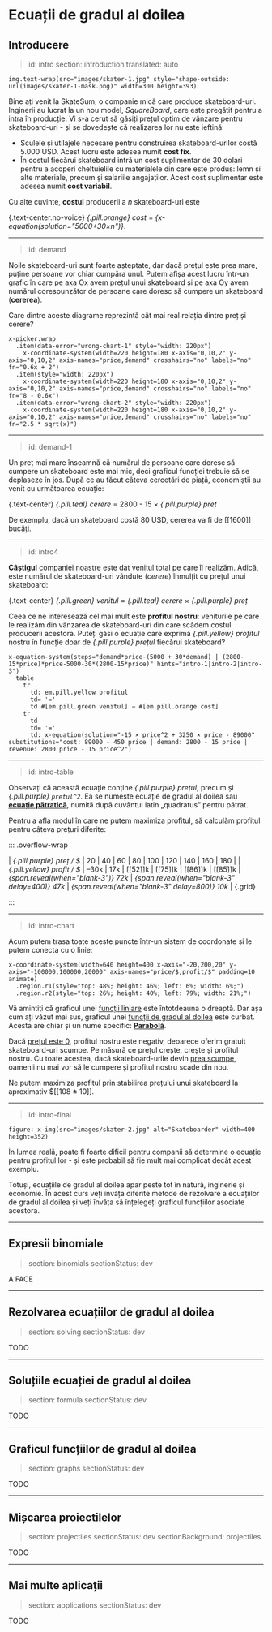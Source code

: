 # Ecuații de gradul al doilea

## Introducere

> id: intro
> section: introduction
> translated: auto

    img.text-wrap(src="images/skater-1.jpg" style="shape-outside: url(images/skater-1-mask.png)" width=300 height=393)

Bine ați venit la SkateSum, o companie mică care produce skateboard-uri. Inginerii au lucrat la un nou model, _SquareBoard_, care este pregătit pentru a intra în producție. Vi s-a cerut să găsiți prețul optim de vânzare pentru skateboard-uri - și se dovedește că realizarea lor nu este ieftină:

* Sculele și utilajele necesare pentru construirea skateboard-urilor costă 5.000 USD. Acest lucru este adesea numit __cost fix__.
* În costul fiecărui skateboard intră un cost suplimentar de 30 dolari pentru a acoperi cheltuielile cu materialele din care este produs: lemn și alte materiale, precum și salariile angajaților. Acest cost suplimentar este adesea numit __cost variabil__.

Cu alte cuvinte, __costul__ producerii a _n_ skateboard-uri este

{.text-center.no-voice} _{.pill.orange} cost_ = _{x-equation(solution="5000+30×n")}_.

---
> id: demand

Noile skateboard-uri sunt foarte așteptate, dar dacă prețul este prea mare, puține persoane vor chiar cumpăra unul. Putem afișa acest lucru într-un grafic în care pe axa Ox avem prețul unui skateboard și pe axa Oy avem numărul corespunzător de persoane care doresc să cumpere un skateboard (__cererea__).

Care dintre aceste diagrame reprezintă cât mai real relația dintre preț și cerere?

    x-picker.wrap
      .item(data-error="wrong-chart-1" style="width: 220px")
        x-coordinate-system(width=220 height=180 x-axis="0,10,2" y-axis="0,10,2" axis-names="price,demand" crosshairs="no" labels="no" fn="0.6x + 2")
      .item(style="width: 220px")
        x-coordinate-system(width=220 height=180 x-axis="0,10,2" y-axis="0,10,2" axis-names="price,demand" crosshairs="no" labels="no" fn="8 - 0.6x")
      .item(data-error="wrong-chart-2" style="width: 220px")
        x-coordinate-system(width=220 height=180 x-axis="0,10,2" y-axis="0,10,2" axis-names="price,demand" crosshairs="no" labels="no" fn="2.5 * sqrt(x)") 

---
> id: demand-1

Un preț mai mare înseamnă că numărul de persoane care doresc să cumpere un skateboard este mai mic, deci graficul funcției trebuie să se deplaseze în jos. După ce au făcut câteva cercetări de piață, economiștii au venit cu următoarea ecuație:

{.text-center} _{.pill.teal} cerere_ = 2800 - 15 × _{.pill.purple} preț_

De exemplu, dacă un skateboard costă 80 USD, cererea va fi de [[1600]] bucăți.

---
> id: intro4

__Câștigul__ companiei noastre este dat venitul total pe care îl realizăm. Adică, este numărul de skateboard-uri vândute (_cerere_) înmulțit cu prețul unui skateboard:

{.text-center} _{.pill.green} venitul_ = _{.pill.teal} cerere_ × _{.pill.purple} preț_

Ceea ce ne interesează cel mai mult este __profitul nostru__: veniturile pe care le realizăm din vânzarea de skateboard-uri din care scădem costul producerii acestora. Puteți găsi o ecuație care exprimă _{.pill.yellow} profitul_ nostru în funcție doar de _{.pill.purple} prețul_ fiecărui skateboard?

    x-equation-system(steps="demand*price-(5000 + 30*demand) | (2800-15*price)*price-5000-30*(2800-15*price)" hints="intro-1|intro-2|intro-3")
      table
        tr
          td: em.pill.yellow profitul
          td= '='
          td #[em.pill.green venitul] − #[em.pill.orange cost]
        tr
          td
          td= '='
          td: x-equation(solution="-15 × price^2 + 3250 × price - 89000" substitutions="cost: 89000 - 450 price | demand: 2800 - 15 price | revenue: 2800 price - 15 price^2")

---
> id: intro-table

Observați că această ecuație conține _{.pill.purple} prețul_, precum și _{.pill.purple} `pretul^2`_. Ea se numește ecuație de gradul al doilea sau [__ecuație pătratică__](gloss:quadratic-equation), numită după cuvântul latin „quadratus” pentru pătrat.

Pentru a afla modul în care ne putem maximiza profitul, să calculăm profitul pentru câteva prețuri diferite:

::: .overflow-wrap

| _{.pill.purple} preț / $_   | 20   | 40  | 60      | 80      | 100     | 120     | 140 | 160 | 180 |
| _{.pill.yellow} profit / $_ | –30k | 17k | [[52]]k | [[75]]k | [[86]]k | [[85]]k | _{span.reveal(when="blank-3")} 72k_ | _{span.reveal(when="blank-3" delay=400)} 47k_ | _{span.reveal(when="blank-3" delay=800)} 10k_ |
{.grid}

:::

---
> id: intro-chart

Acum putem trasa toate aceste puncte într-un sistem de coordonate și le putem conecta cu o linie:

    x-coordinate-system(width=640 height=400 x-axis="-20,200,20" y-axis="-100000,100000,20000" axis-names="price/$,profit/$" padding=10 animate)
      .region.r1(style="top: 48%; height: 46%; left: 6%; width: 6%;")
      .region.r2(style="top: 26%; height: 40%; left: 79%; width: 21%;")

Vă amintiți că graficul unei [funcții liniare](gloss:linear-function) este întotdeauna o dreaptă. Dar așa cum ați văzut mai sus, graficul unei [funcții de gradul al doilea](gloss:quadratic-function) este curbat. Acesta are chiar și un nume specific: [__Parabolă__](gloss:parabola).

Dacă [prețul este 0](->.r1), profitul nostru este negativ, deoarece oferim gratuit skateboard-uri scumpe. Pe măsură ce prețul crește, crește și profitul nostru. Cu toate acestea, dacă skateboard-urile devin [prea scumpe](->.r2), oamenii nu mai vor să le cumpere și profitul nostru scade din nou.

Ne putem maximiza profitul prin stabilirea prețului unui skateboard la aproximativ $[[108 ± 10]].

---
> id: intro-final

    figure: x-img(src="images/skater-2.jpg" alt="Skateboarder" width=400 height=352)

În lumea reală, poate fi foarte dificil pentru companii să determine o ecuație pentru profitul lor - și este probabil să fie mult mai complicat decât acest exemplu.

Totuși, ecuațiile de gradul al doilea apar peste tot în natură, inginerie și economie. În acest curs veți învăța diferite metode de rezolvare a ecuațiilor de gradul al doilea și veți învăța să înțelegeți graficul funcțiilor asociate acestora.

---

## Expresii binomiale

> section: binomials
> sectionStatus: dev

A FACE

---

## Rezolvarea ecuațiilor de gradul al doilea

> section: solving
> sectionStatus: dev

TODO

---

## Soluțiile ecuației de gradul al doilea

> section: formula
> sectionStatus: dev

TODO

---

## Graficul funcțiilor de gradul al doilea

> section: graphs
> sectionStatus: dev

TODO

---

## Mișcarea proiectilelor

> section: projectiles
> sectionStatus: dev
> sectionBackground: projectiles

TODO

---

## Mai multe aplicații

> section: applications
> sectionStatus: dev

TODO
